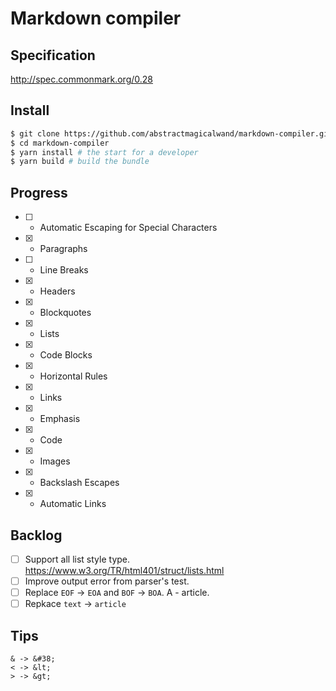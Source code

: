 # Markdown compiler

## Specification
http://spec.commonmark.org/0.28

## Install
```sh
$ git clone https://github.com/abstractmagicalwand/markdown-compiler.git
$ cd markdown-compiler
$ yarn install # the start for a developer
$ yarn build # build the bundle
```

## Progress
- [ ] - Automatic Escaping for Special Characters
- [x] - Paragraphs
- [ ] - Line Breaks
- [x] - Headers
- [x] - Blockquotes
- [x] - Lists
- [x] - Code Blocks
- [x] - Horizontal Rules
- [x] - Links
- [x] - Emphasis
- [x] - Code
- [x] - Images
- [x] - Backslash Escapes
- [x] - Automatic Links

## Backlog
- [ ] Support all list style type. https://www.w3.org/TR/html401/struct/lists.html
- [ ] Improve output error from parser's test.
- [ ] Replace `EOF` -> `EOA` and `BOF` -> `BOA`. A - article.
- [ ] Repkace `text` -> `article`

## Tips
```
& -> &#38;
< -> &lt;
> -> &gt;
```